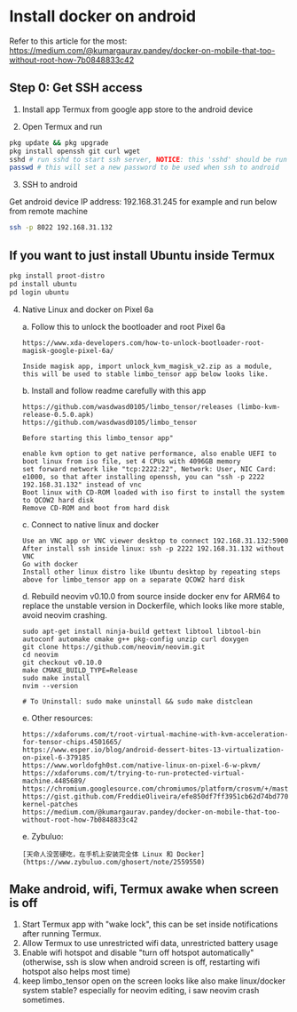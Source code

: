 # Install docker on android

Refer to this article for the most: https://medium.com/@kumargaurav.pandey/docker-on-mobile-that-too-without-root-how-7b0848833c42

## Step 0: Get SSH access

1. Install app Termux from google app store to the android device

2. Open Termux and run

```bash
pkg update && pkg upgrade
pkg install openssh git curl wget
sshd # run sshd to start ssh server, NOTICE: this 'sshd' should be run every time when you kill Termux app and restart Termux.
passwd # this will set a new password to be used when ssh to android
```

3. SSH to android

Get android device IP address: 192.168.31.245 for example and run below from remote machine

```bash
ssh -p 8022 192.168.31.132
```

## If you want to just install Ubuntu inside Termux

```bash
pkg install proot-distro
pd install ubuntu
pd login ubuntu
```

4. Native Linux and docker on Pixel 6a

    a. Follow this to unlock the bootloader and root Pixel 6a

       https://www.xda-developers.com/how-to-unlock-bootloader-root-magisk-google-pixel-6a/

       Inside magisk app, import unlock_kvm_magisk_v2.zip as a module, this will be used to stable limbo_tensor app below looks like.

    b. Install and follow readme carefully with this app

       https://github.com/wasdwasd0105/limbo_tensor/releases (limbo-kvm-release-0.5.0.apk)
       https://github.com/wasdwasd0105/limbo_tensor 

       Before starting this limbo_tensor app"

       enable kvm option to get native performance, also enable UEFI to boot linux from iso file, set 4 CPUs with 4096GB memory
       set forward network like "tcp:2222:22", Network: User, NIC Card: e1000, so that after installing openssh, you can "ssh -p 2222 192.168.31.132" instead of vnc
       Boot linux with CD-ROM loaded with iso first to install the system to QCOW2 hard disk
       Remove CD-ROM and boot from hard disk

    c. Connect to native linux and docker

       Use an VNC app or VNC viewer desktop to connect 192.168.31.132:5900
       After install ssh inside linux: ssh -p 2222 192.168.31.132 without VNC
       Go with docker
       Install other linux distro like Ubuntu desktop by repeating steps above for limbo_tensor app on a separate QCOW2 hard disk

    d. Rebuild neovim v0.10.0 from source inside docker env for ARM64 to replace the unstable version in Dockerfile, which looks like more stable, avoid neovim crashing.

       sudo apt-get install ninja-build gettext libtool libtool-bin autoconf automake cmake g++ pkg-config unzip curl doxygen
       git clone https://github.com/neovim/neovim.git
       cd neovim
       git checkout v0.10.0
       make CMAKE_BUILD_TYPE=Release
       sudo make install
       nvim --version

       # To Uninstall: sudo make uninstall && sudo make distclean

    e. Other resources:

       https://xdaforums.com/t/root-virtual-machine-with-kvm-acceleration-for-tensor-chips.4501665/
       https://www.esper.io/blog/android-dessert-bites-13-virtualization-on-pixel-6-379185
       https://www.worldofgh0st.com/native-linux-on-pixel-6-w-pkvm/
       https://xdaforums.com/t/trying-to-run-protected-virtual-machine.4485689/
       https://chromium.googlesource.com/chromiumos/platform/crosvm/+/master/README.md
       https://gist.github.com/FreddieOliveira/efe850df7ff3951cb62d74bd770dce27#41-kernel-patches
       https://medium.com/@kumargaurav.pandey/docker-on-mobile-that-too-without-root-how-7b0848833c42

    e. Zybuluo:

       [天命人没苦硬吃，在手机上安装完全体 Linux 和 Docker](https://www.zybuluo.com/ghosert/note/2559550)


## Make android, wifi, Termux awake when screen is off

1. Start Termux app with "wake lock", this can be set inside notifications after running Termux.
2. Allow Termux to use unrestricted wifi data, unrestricted battery usage
3. Enable wifi hotspot and disable "turn off hotspot automatically" (otherwise, ssh is slow when android screen is off, restarting wifi hotspot also helps most time)
4. keep limbo_tensor open on the screen looks like also make linux/docker system stable? especially for neovim editing, i saw neovim crash sometimes.
